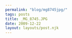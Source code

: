 ```yaml
---
permalink: "blog/mg8745jpg/"
tags: posts
title: _MG_8745.JPG
date: 2009-12-22
layout: layouts/post.njk
---
```


